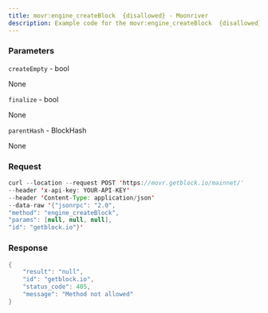 ```yaml
---
title: movr:engine_createBlock  {disallowed} - Moonriver
description: Example code for the movr:engine_createBlock  {disallowed} json-rpc method. Сomplete guide on how to use movr:engine_createBlock  {disallowed} json-rpc in GetBlock.io Web3 documentation.
---
```


### Parameters


`createEmpty` - bool

None

`finalize` - bool

None

`parentHash` - BlockHash

None

### Request

``` java
curl --location --request POST 'https://movr.getblock.io/mainnet/' 
--header 'x-api-key: YOUR-API-KEY' 
--header 'Content-Type: application/json' 
--data-raw '{"jsonrpc": "2.0",
"method": "engine_createBlock",
"params": [null, null, null],
"id": "getblock.io"}'
```

###  Response

``` java
{
    "result": "null",
    "id": "getblock.io",
    "status_code": 405,
    "message": "Method not allowed"
}
```

